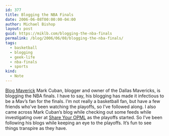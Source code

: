 ```yaml
---
id: 377
title: Blogging the NBA Finals
date: 2006-06-08T00:00:00-04:00
author: Michael Bishop
layout: post
guid: https://miklb.com/blogging-the-nba-finals
permalink: /blog/2006/06/08/blogging-the-nba-finals/
tags:
  - basketball
  - blogging
  - geek-life
  - nba-finals
  - sports
kind:
  - Note
---
```

<p><a href="http://www.blogmaverick.com/">Blog Maverick</a>
Mark Cuban, blogger and owner of the Dallas Mavericks, is blogging the NBA finals.  I have to say, his blogging has made it infectious to be a Mav’s fan for the finals.  I’m not really a basketball fan, but have a few friends who’ve been watching the playoffs, so I’ve followed along.  I also came across Mark Cuban’s blog while checking out some feeds while investigating over at <a href="http://share.opml.org">Share Your OPML</a> as the playoffs started.  So I’ve been following his blogs while keeping an eye to the playoffs.  It’s fun to see things transpire as they have.</p>